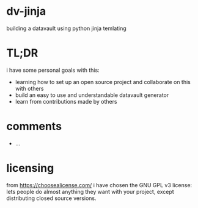 # dv-jinja
building a datavault using python jinja temlating

# TL;DR
i have some personal goals with this:
* learning how to set up an open source project and collaborate on this with others
* build an easy to use and understandable datavault generator
* learn from contributions made by others

# comments
* ...


# licensing
from https://choosealicense.com/ i have chosen the GNU GPL v3 license: lets people do almost anything they want with your project, except distributing closed source versions.